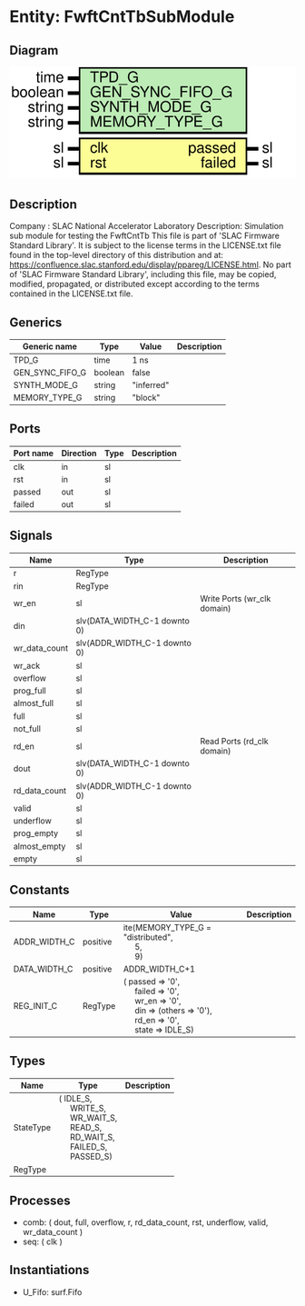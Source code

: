 # Entity: FwftCntTbSubModule

## Diagram

![Diagram](FwftCntTbSubModule.svg "Diagram")
## Description

Company    : SLAC National Accelerator Laboratory
Description: Simulation sub module for testing the FwftCntTb
This file is part of 'SLAC Firmware Standard Library'.
It is subject to the license terms in the LICENSE.txt file found in the
top-level directory of this distribution and at:
   https://confluence.slac.stanford.edu/display/ppareg/LICENSE.html.
No part of 'SLAC Firmware Standard Library', including this file,
may be copied, modified, propagated, or distributed except according to
the terms contained in the LICENSE.txt file.
## Generics

| Generic name    | Type    | Value      | Description |
| --------------- | ------- | ---------- | ----------- |
| TPD_G           | time    | 1 ns       |             |
| GEN_SYNC_FIFO_G | boolean | false      |             |
| SYNTH_MODE_G    | string  | "inferred" |             |
| MEMORY_TYPE_G   | string  | "block"    |             |
## Ports

| Port name | Direction | Type | Description |
| --------- | --------- | ---- | ----------- |
| clk       | in        | sl   |             |
| rst       | in        | sl   |             |
| passed    | out       | sl   |             |
| failed    | out       | sl   |             |
## Signals

| Name          | Type                         | Description                 |
| ------------- | ---------------------------- | --------------------------- |
| r             | RegType                      |                             |
| rin           | RegType                      |                             |
| wr_en         | sl                           | Write Ports (wr_clk domain) |
| din           | slv(DATA_WIDTH_C-1 downto 0) |                             |
| wr_data_count | slv(ADDR_WIDTH_C-1 downto 0) |                             |
| wr_ack        | sl                           |                             |
| overflow      | sl                           |                             |
| prog_full     | sl                           |                             |
| almost_full   | sl                           |                             |
| full          | sl                           |                             |
| not_full      | sl                           |                             |
| rd_en         | sl                           | Read Ports (rd_clk domain)  |
| dout          | slv(DATA_WIDTH_C-1 downto 0) |                             |
| rd_data_count | slv(ADDR_WIDTH_C-1 downto 0) |                             |
| valid         | sl                           |                             |
| underflow     | sl                           |                             |
| prog_empty    | sl                           |                             |
| almost_empty  | sl                           |                             |
| empty         | sl                           |                             |
## Constants

| Name         | Type     | Value                                                                                                                                                                                                                                                                                                                               | Description |
| ------------ | -------- | ----------------------------------------------------------------------------------------------------------------------------------------------------------------------------------------------------------------------------------------------------------------------------------------------------------------------------------- | ----------- |
| ADDR_WIDTH_C | positive |  ite(MEMORY_TYPE_G = "distributed",<br><span style="padding-left:20px"> 5,<br><span style="padding-left:20px"> 9)                                                                                                                                                                                                                   |             |
| DATA_WIDTH_C | positive |  ADDR_WIDTH_C+1                                                                                                                                                                                                                                                                                                                     |             |
| REG_INIT_C   | RegType  |  (       passed => '0',<br><span style="padding-left:20px">       failed => '0',<br><span style="padding-left:20px">       wr_en  => '0',<br><span style="padding-left:20px">       din    => (others => '0'),<br><span style="padding-left:20px">       rd_en  => '0',<br><span style="padding-left:20px">       state  => IDLE_S) |             |
## Types

| Name      | Type                                                                                                                                                                                                                                                                                          | Description |
| --------- | --------------------------------------------------------------------------------------------------------------------------------------------------------------------------------------------------------------------------------------------------------------------------------------------- | ----------- |
| StateType | ( IDLE_S,<br><span style="padding-left:20px"> WRITE_S,<br><span style="padding-left:20px"> WR_WAIT_S,<br><span style="padding-left:20px"> READ_S,<br><span style="padding-left:20px"> RD_WAIT_S,<br><span style="padding-left:20px"> FAILED_S,<br><span style="padding-left:20px"> PASSED_S)  |             |
| RegType   |                                                                                                                                                                                                                                                                                               |             |
## Processes
- comb: ( dout, full, overflow, r, rd_data_count, rst, underflow,
                   valid, wr_data_count )
- seq: ( clk )
## Instantiations

- U_Fifo: surf.Fifo

